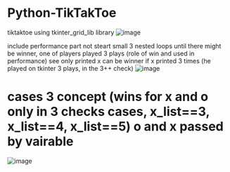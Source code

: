 # Python-TikTakToe
tiktaktoe using tkinter_grid_lib library
![image](https://github.com/MahmoudHegazi/Python-TikTakToe/assets/55125302/11438462-2108-4dbe-bca1-da6c0082164d)

include performance part not steart small 3 nested loops until there might be winner, one of players played 3 plays (role of win and used in performance)
see only printed x can be winner if x printed 3 times (he played on tkinter 3 plays, in the 3++ check)
![image](https://github.com/MahmoudHegazi/Python-TikTakToe/assets/55125302/ba64a900-494e-4e1a-b726-a518c335bb04)

# cases 3 concept (wins for x and o only in 3 checks cases, x_list==3, x_list==4, x_list==5) o and x passed by vairable
![image](https://github.com/MahmoudHegazi/Python-TikTakToe/assets/55125302/0a7027f1-74ef-40eb-aa75-2b9ef33136ce)
